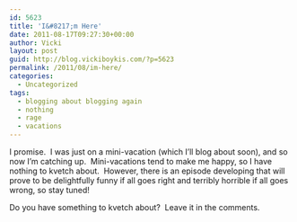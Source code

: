 ```yaml
---
id: 5623
title: 'I&#8217;m Here'
date: 2011-08-17T09:27:30+00:00
author: Vicki
layout: post
guid: http://blog.vickiboykis.com/?p=5623
permalink: /2011/08/im-here/
categories:
  - Uncategorized
tags:
  - blogging about blogging again
  - nothing
  - rage
  - vacations
---
```

I promise.  I was just on a mini-vacation (which I&#8217;ll blog about soon), and so now I&#8217;m catching up.  Mini-vacations tend to make me happy, so I have nothing to kvetch about.  However, there is an episode developing that will prove to be delightfully funny if all goes right and terribly horrible if all goes wrong, so stay tuned!

Do you have something to kvetch about?  Leave it in the comments.